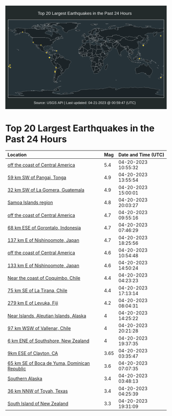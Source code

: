 ![Map](./map.png)

# Top 20 Largest Earthquakes in the Past 24 Hours

| Location | Mag | Date and Time (UTC) |
|:---|:---|:---|
| [off the coast of Central America](https://earthquake.usgs.gov/earthquakes/eventpage/us6000k5q8) | 5.4 | 04-20-2023 10:55:32 |
| [59 km SW of Pangai, Tonga](https://earthquake.usgs.gov/earthquakes/eventpage/us6000k5se) | 4.9 | 04-20-2023 13:55:54 |
| [32 km SW of La Gomera, Guatemala](https://earthquake.usgs.gov/earthquakes/eventpage/us6000k5ss) | 4.9 | 04-20-2023 15:00:01 |
| [Samoa Islands region](https://earthquake.usgs.gov/earthquakes/eventpage/us6000k5vl) | 4.8 | 04-20-2023 20:03:27 |
| [off the coast of Central America](https://earthquake.usgs.gov/earthquakes/eventpage/us6000k5py) | 4.7 | 04-20-2023 09:55:16 |
| [68 km ESE of Gorontalo, Indonesia](https://earthquake.usgs.gov/earthquakes/eventpage/us6000k5pb) | 4.7 | 04-20-2023 07:46:29 |
| [137 km E of Nishinoomote, Japan](https://earthquake.usgs.gov/earthquakes/eventpage/us6000k5u8) | 4.7 | 04-20-2023 18:25:56 |
| [off the coast of Central America](https://earthquake.usgs.gov/earthquakes/eventpage/us6000k5q9) | 4.6 | 04-20-2023 10:54:48 |
| [133 km E of Nishinoomote, Japan](https://earthquake.usgs.gov/earthquakes/eventpage/us6000k5sn) | 4.6 | 04-20-2023 14:50:24 |
| [Near the coast of Coquimbo, Chile](https://earthquake.usgs.gov/earthquakes/eventpage/us6000k5nl) | 4.4 | 04-20-2023 04:23:23 |
| [75 km SE of La Tirana, Chile](https://earthquake.usgs.gov/earthquakes/eventpage/us6000k5tq) | 4.4 | 04-20-2023 17:13:14 |
| [279 km E of Levuka, Fiji](https://earthquake.usgs.gov/earthquakes/eventpage/us6000k5pi) | 4.2 | 04-20-2023 08:04:31 |
| [Near Islands, Aleutian Islands, Alaska](https://earthquake.usgs.gov/earthquakes/eventpage/us6000k5sq) | 4 | 04-20-2023 14:25:22 |
| [97 km WSW of Vallenar, Chile](https://earthquake.usgs.gov/earthquakes/eventpage/us6000k5vh) | 4 | 04-20-2023 20:21:28 |
| [6 km ENE of Southshore, New Zealand](https://earthquake.usgs.gov/earthquakes/eventpage/us6000k5uz) | 4 | 04-20-2023 19:37:35 |
| [9km ESE of Clayton, CA](https://earthquake.usgs.gov/earthquakes/eventpage/nc73875700) | 3.65 | 04-20-2023 03:35:47 |
| [65 km SE of Boca de Yuma, Dominican Republic](https://earthquake.usgs.gov/earthquakes/eventpage/pr2023110001) | 3.6 | 04-20-2023 07:07:35 |
| [Southern Alaska](https://earthquake.usgs.gov/earthquakes/eventpage/ak02351z6sho) | 3.4 | 04-20-2023 03:48:13 |
| [36 km NNW of Toyah, Texas](https://earthquake.usgs.gov/earthquakes/eventpage/tx2023hrmq) | 3.4 | 04-20-2023 04:25:39 |
| [South Island of New Zealand](https://earthquake.usgs.gov/earthquakes/eventpage/us6000k5uv) | 3.3 | 04-20-2023 19:31:09 |
